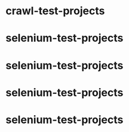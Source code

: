 # crawl-test-projects
# selenium-test-projects
# selenium-test-projects
# selenium-test-projects
# selenium-test-projects
